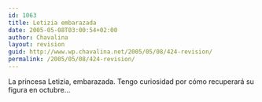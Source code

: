 ```yaml
---
id: 1063
title: Letizia embarazada
date: 2005-05-08T03:00:54+02:00
author: Chavalina
layout: revision
guid: http://www.wp.chavalina.net/2005/05/08/424-revision/
permalink: /2005/05/08/424-revision/
---
```

La princesa Letizia, embarazada. Tengo curiosidad por cómo recuperará su figura en octubre…